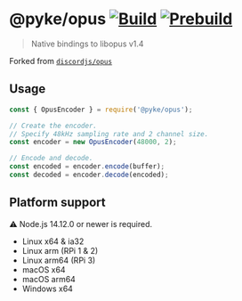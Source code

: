# @pyke/opus [![Build](https://github.com/pykeio/opus/workflows/Build/badge.svg)](https://github.com/pykeio/opus/actions?query=workflow%3ABuild) [![Prebuild](https://github.com/pykeio/opus/workflows/Prebuild/badge.svg)](https://github.com/pykeio/opus/actions?query=workflow%3APrebuild)

> Native bindings to libopus v1.4

Forked from [`discordjs/opus`](https://github.com/discordjs/opus)

## Usage

```js
const { OpusEncoder } = require('@pyke/opus');

// Create the encoder.
// Specify 48kHz sampling rate and 2 channel size.
const encoder = new OpusEncoder(48000, 2);

// Encode and decode.
const encoded = encoder.encode(buffer);
const decoded = encoder.decode(encoded);
```

## Platform support

⚠ Node.js 14.12.0 or newer is required.

- Linux x64 & ia32
- Linux arm (RPi 1 & 2)
- Linux arm64 (RPi 3)
- macOS x64
- macOS arm64
- Windows x64
